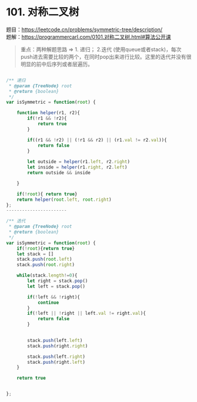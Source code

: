 # 101. 对称二叉树

题目：https://leetcode.cn/problems/symmetric-tree/description/    
题解：https://programmercarl.com/0101.对称二叉树.html#算法公开课     


> 重点：两种解题思路 => 1. 递归； 2.迭代 (使用queue或者stack)，每次push进去需要比较的两个，在同时pop出来进行比较。这里的迭代并没有很明显的前中后序列或者层遍历。


```js

/** 递归
 * @param {TreeNode} root
 * @return {boolean}
 */
var isSymmetric = function(root) {

    function helper(r1, r2){
        if(!r1 && !r2){
            return true 
        }

        if((r1 && !r2) || (!r1 && r2) || (r1.val != r2.val)){
            return false
        }
        
        let outside = helper(r1.left, r2.right)
        let inside = helper(r1.right, r2.left)
        return outside && inside

    }

    if(!root){ return true}
    return helper(root.left, root.right)
};
-----------------------

/** 迭代
 * @param {TreeNode} root
 * @return {boolean}
 */
var isSymmetric = function(root) {
    if(!root){return true}
    let stack = []
    stack.push(root.left)
    stack.push(root.right)

    while(stack.length!=0){
        let right = stack.pop()
        let left = stack.pop()

        if(!left && !right){
            continue
        }
        if(!left || !right || left.val != right.val){
            return false
        }

        
        stack.push(left.left)
        stack.push(right.right)

        stack.push(left.right)
        stack.push(right.left)
    }

    return true


};

```